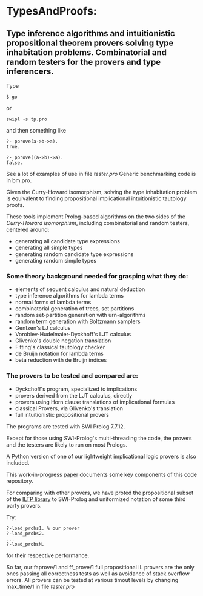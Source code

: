 # TypesAndProofs:

## Type inference algorithms and intuitionistic propositional theorem provers solving type inhabitation problems. Combinatorial and random testers for the provers and type inferencers.

Type

```
$ go
```

or

```
swipl -s tp.pro
```
and then something like

```
?- pprove(a->b->a).
true.
```

```
?- pprove((a->b)->a).
false.
```

See a lot of examples of use in file *tester.pro*
Generic benchmarking code is in bm.pro.

Given the Curry-Howard isomorphism, solving the type inhabitation problem is equivalent to finding propositional implicational intuitionistic tautology proofs.

These tools implement Prolog-based algorithms on the two sides of the *Curry-Howard isomorphism*, including combinatorial and random testers, centered around:

- generating all candidate type expressions
- generating all simple types
- generating random candidate type expressions
- generating random simple types

### Some theory background needed for grasping what they do:

- elements of sequent calculus and natural deduction
- type inference algorithms for lambda terms
- normal forms of lambda terms
- combinatorial generation of trees, set partitions
- random set-partition generation with urn-algorithms 
- random term generation with Boltzmann samplers
- Gentzen's LJ calculus
- Vorobiev-Hudelmaier-Dyckhoff's LJT calculus
- Glivenko's double negation translation
- Fitting's classical tautology checker
- de Bruijn notation for lambda terms
- beta reduction with de Bruijn indices


### The provers to be tested and compared are:

- Dyckchoff's program, specialized to implications
- provers derived from the LJT calculus, directly
- provers using Horn clause translations of implicational formulas
- classical Provers, via Glivenko's translation
- full intuitionistic propositional provers

The programs are tested with SWI Prolog 7.7.12.

Except for those using SWI-Prolog's multi-threading the code, the provers and the testers are likely to run on most Prologs.

A Python version of one of our lightweight implicational logic provers is also included.

This work-in-progress [paper](https://github.com/ptarau/TypesAndProofs/tree/master/docs/iprover.pdf) documents some key components of this code repository.

For comparing with other provers, we have proted the propositional subset of the [ILTP library]( http://www.iltp.de/ ) to SWI-Prolog and uniformized notation of some third party provers.

Try:

```
?-load_probs1. % our prover
?-load_probs2.
...
?-load_probsN.
```

for their respective performance.

So far, our faprove/1 and ff_prove/1 full propositional IL provers are the only ones passing all correctness tests as well as avoidance of stack overflow errors.
All provers can be tested at various timout levels by changing max_time/1 in file *tester.pro*

